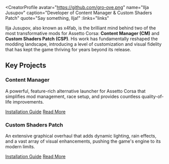 <script setup>
const links = [
  { kind: 'patreon', href: 'https://www.patreon.com/x4fab', label: 'Patreon' },
  { kind: 'website', href: 'https://acstuff.club', label: 'acstuff.club' },
  { kind: 'github',  href: 'https://github.com/gro-ove', label: 'GitHub' },
  { kind: 'x',       href: 'https://x.com/0x4fab', label: 'X' },
]
</script>

<CreatorProfile
  avatar="https://github.com/gro-ove.png"
  name="Ilja Jusupov"
  caption="Developer of Content Manager & Custom Shaders Patch"
  quote="Say something, Ilja!"
  :links="links"
>

Ilja Jusupov, also known as x4fab, is the brilliant mind behind two of the most transformative mods for Assetto Corsa: **Content Manager (CM)** and **Custom Shaders Patch (CSP)**. His work has fundamentally reshaped the modding landscape, introducing a level of customization and visual fidelity that has kept the game thriving for years beyond its release.

<div class="key-projects">
  <h2 class="kp-title">Key Projects</h2>
  <div class="kp-grid">
    <div class="kp-card">
      <h3 class="kp-card-title">Content Manager</h3>
      <p class="kp-card-desc">A powerful, feature-rich alternative launcher for Assetto Corsa that simplifies mod management, race setup, and provides countless quality-of-life improvements.</p>
      <div class="kp-card-links">
        <a class="kp-card-link install" href="/assetto-corsa-arc/guides/setup/installing-cm.html">Installation Guide</a>
        <a class="kp-card-link read-more" href="https://acstuff.ru/" target="_blank" rel="noopener">Read More</a>
      </div>
    </div>
    <div class="kp-card">
      <h3 class="kp-card-title">Custom Shaders Patch</h3>
      <p class="kp-card-desc">An extensive graphical overhaul that adds dynamic lighting, rain effects, and a vast array of visual enhancements, pushing the game's engine to its modern limits.</p>
      <div class="kp-card-links">
        <a class="kp-card-link install" href="/assetto-corsa-arc/guides/setup/installing-csp.html">Installation Guide</a>
        <a class="kp-card-link read-more" href="https://ac-custom-shaders-patch.fandom.com/wiki/Custom_Shaders_Patch_Wiki" target="_blank" rel="noopener">Read More</a>
      </div>
    </div>
  </div>
</div>

</CreatorProfile>